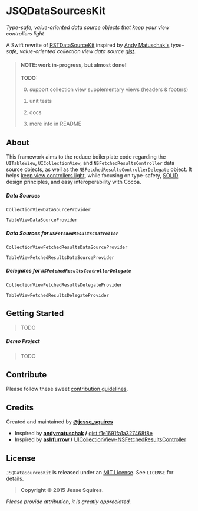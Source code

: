 # JSQDataSourcesKit

*Type-safe, value-oriented data source objects that keep your view controllers light*

A Swift rewrite of [RSTDataSourceKit](https://github.com/rosettastone/RSTDataSourceKit) inspired by [Andy Matuschak's](https://github.com/andymatuschak) *type-safe, value-oriented collection view data source [gist](https://gist.github.com/andymatuschak/f1e1691fa1a327468f8e)*. 

>#### NOTE: work in-progress, but almost done!
>**TODO:**
>
> 0. support collection view supplementary views (headers & footers)
>
> 1. unit tests
>
> 2. docs
>
> 3. more info in README

## About

This framework aims to the reduce boilerplate code regarding the `UITableView`, `UICollectionView`, and `NSFetchedResultsController` data source objects, as well as the `NSFetchedResultsControllerDelegate` object. It helps [keep view controllers light](http://www.objc.io/issue-1/), while focusing on type-safety, [SOLID](http://en.wikipedia.org/wiki/SOLID_(object-oriented_design)) design principles, and easy interoperability with Cocoa.

##### Data Sources

`CollectionViewDataSourceProvider`

`TableViewDataSourceProvider`

##### Data Sources for `NSFetchedResultsController`

`CollectionViewFetchedResultsDataSourceProvider`

`TableViewFetchedResultsDataSourceProvider`

##### Delegates for `NSFetchedResultsControllerDelegate`

`CollectionViewFetchedResultsDelegateProvider`

`TableViewFetchedResultsDelegateProvider`

## Getting Started

> TODO

##### Demo Project

> TODO

## Contribute

Please follow these sweet [contribution guidelines](https://github.com/jessesquires/HowToContribute).

## Credits

Created and maintained by [**@jesse_squires**](https://twitter.com/jesse_squires)

* Inspired by **[andymatuschak](https://github.com/andymatuschak) /** [gist f1e1691fa1a327468f8e](https://gist.github.com/andymatuschak/f1e1691fa1a327468f8e)
* Inspired by **[ashfurrow](https://github.com/ashfurrow) /** [UICollectionView-NSFetchedResultsController](https://github.com/ashfurrow/UICollectionView-NSFetchedResultsController)



## License

`JSQDataSourcesKit` is released under an [MIT License][mitLink]. See `LICENSE` for details.

>**Copyright &copy; 2015 Jesse Squires.**

*Please provide attribution, it is greatly appreciated.*

[mitLink]:http://opensource.org/licenses/MIT
